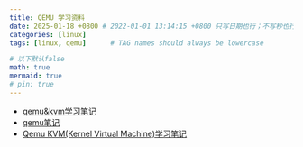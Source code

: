 ```yaml
---
title: QEMU 学习资料
date: 2025-01-18 +0800 # 2022-01-01 13:14:15 +0800 只写日期也行；不写秒也行；这样也行 2022-03-09T00:55:42+08:00
categories: [linux]
tags: [linux, qemu]      # TAG names should always be lowercase

# 以下默认false
math: true
mermaid: true
# pin: true
---
```


* [qemu&kvm学习笔记](https://seamaner.github.io/2024/07/31/qemu%E5%AD%A6%E4%B9%A0%E7%AC%94%E8%AE%B0/)
* [qemu笔记](https://github.com/liwb27/qemu_note/tree/master)
* [Qemu KVM(Kernel Virtual Machine)学习笔记](https://github.com/yifengyou/learn-kvm)
